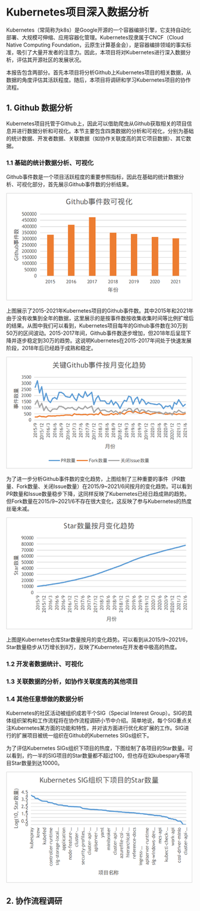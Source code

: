 # Kubernetes项目深入数据分析

Kubernetes（常简称为k8s）是Google开源的一个容器编排引擎，它支持自动化部署、大规模可伸缩、应用容器化管理。Kubernetes现隶属于CNCF（Cloud Native Computing Foundation，云原生计算基金会），是容器编排领域的事实标准，吸引了大量开发者的注意力。因此，本项目将对Kubernetes进行深入数据分析，评估其开源社区的发展状况。

本报告包含两部分。首先本项目将分析Github上Kubernetes项目的相关数据，从数据的角度评估其活跃程度。随后，本项目将调研和学习Kubernetes项目的协作流程。

## 1. Github 数据分析
Kubernetes项目托管于Github上，因此可以借助爬虫从Github获取相关的项目信息并进行数据分析和可视化。本节主要包含四类数据的分析和可视化，分别为基础的统计数据、开发者数据、关联数据（如协作关联度高的其它项目数据）、其它数据。

### 1.1 基础的统计数据分析、可视化
Github事件数是一个项目活跃程度的重要参照指标，因此在基础的统计数据分析、可视化部分，首先展示Github事件数的分析结果。

<img src="./images/github_events.png" alt="Github事件数可视化" width="500"/>

上图展示了2015-2021年Kubernetes项目的Github事件数。其中2015年和2021年由于没有收集到全年的数据，这里展示的是按事件数按收集收集时间等比例扩增后的结果。从图中我们可以看到，Kubernetes项目每年的Github事件数在30万到50万的区间波动。2015-2017年间，Github事件数逐步增加，但2018年后呈现下降并逐步稳定到30万的趋势。这说明Kubernetes在2015-2017年间处于快速发展阶段，2018年后已经趋于成熟和稳定。

<img src="./images/events_by_month.png" alt="关键Github事件按月变化趋势" width="500"/>

为了进一步分析Github事件数的变化趋势，上图绘制了三种重要的事件（PR数量、Fork数量、关闭Issue数量）在2015/9~2021/6间按月的变化趋势。可以看到PR数量和Issue数量稳步下降，这同样反映了Kubernetes已经日趋成熟的趋势。但Fork数量在2015/9~2021/6不存在很大变化，这反映了参与Kubernetes的热度丝毫未减。

<img src="./images/star_by_month.png" alt="Star数量按月变化趋势" width="500"/>

上图是Kubernetes仓库Star数量按月的变化趋势。可以看到从2015/9~2021/6，Star数量稳步从1万增长到8万，反映了Kubernetes在开发者中极高的热度。

### 1.2 开发者数据统计、可视化

### 1.3 关联数据的分析，如协作关联度高的其他项目

### 1.4 其他任意想做的数据分析
Kubernetes的社区活动被组织成若干个SIG（Special Interest Group）。SIG的具体组织架构和工作流程将在协作流程调研小节中介绍。简单地说，每个SIG重点关注Kubernetes某方面的功能和特性，并对该方面进行优化和扩展的工作。SIG进行的扩展项目被统一组织在Github的Kubernetes SIGs组织下。

为了评估Kubernetes SIGs组织下项目的热度，下图绘制了各项目的Star数量。可以看到，约一半的SIG项目的Star数量都不超过100，但也存在如kubespary等项目Star数量到达10000。

<img src="./images/sig_star.png" alt="Kubernetes SIGs组织下项目的Star数量" width="500"/>

## 2. 协作流程调研
